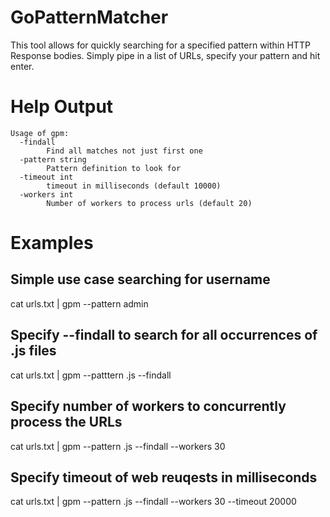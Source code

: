 # GoPatternMatcher
This tool allows for quickly searching for a specified pattern within HTTP Response bodies. Simply pipe in a list of URLs, specify your pattern and hit enter.


# Help Output
```
Usage of gpm:
  -findall
        Find all matches not just first one
  -pattern string
        Pattern definition to look for
  -timeout int
        timeout in milliseconds (default 10000)
  -workers int
        Number of workers to process urls (default 20)
```


# Examples

## Simple use case searching for username
cat urls.txt | gpm --pattern admin

## Specify --findall to search for all occurrences of .js files
cat urls.txt | gpm --patttern .js --findall

## Specify number of workers to concurrently process the URLs
cat urls.txt | gpm --pattern .js --findall --workers 30


## Specify timeout of web reuqests in milliseconds
cat urls.txt | gpm --pattern .js --findall --workers 30 --timeout 20000
